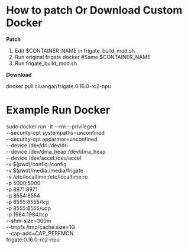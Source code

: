 # How to patch Or Download Custom Docker
**Patch**
1. Edit $CONTAINER_NAME in frigate_build_mod.sh
2. Run original frigate docker #Same $CONTAINER_NAME
3. Run frigate_build_mod.sh

**Download**

docker pull cluangar/frigate:0.16.0-rc2-npu

# Example Run Docker
sudo docker run -it --rm --privileged \
--security-opt systempaths=unconfined \
--security-opt apparmor=unconfined \
--device /dev/dri:/dev/dri \
--device /dev/dma_heap:/dev/dma_heap \
--device /dev/accel:/dev/accel \
-v $(pwd)/config:/config \
-v $(pwd)/media:/media/frigate \
-v /etc/localtime:/etc/localtime:ro \
-p 5000:5000 \
-p 8971:8971 \
-p 8554:8554 \
-p 8555:8555/tcp \
-p 8555:8555/udp \
-p 1984:1984/tcp \
--shm-size=300m  \
--tmpfs /tmp/cache:size=1G \
--cap-add=CAP_PERFMON \
frigate:0.16.0-rc2-npu

